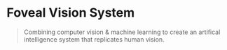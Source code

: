 # Foveal Vision System
> Combining computer vision & machine learning to create an artifical intelligence system that replicates human vision.
